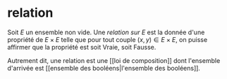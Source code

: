 # relation
Soit $E$ un ensemble non vide. Une _relation sur $E$_ est la donnée d'une propriété de $E\times E$ telle que pour tout couple $(x, y)\in E\times E$, on puisse affirmer que la propriété est soit Vraie, soit Fausse.

Autrement dit, une relation est une [[loi de composition]] dont l'ensemble d'arrivée est [[ensemble des booléens|l'ensemble des booléens]].




